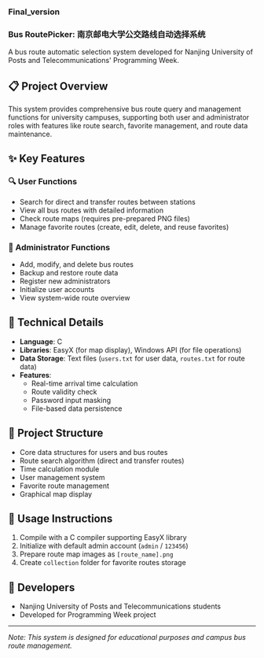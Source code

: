 ### Final_version
### Bus RoutePicker: 南京邮电大学公交路线自动选择系统

A bus route automatic selection system developed for Nanjing University of Posts and Telecommunications' Programming Week.


## 📋 Project Overview
This system provides comprehensive bus route query and management functions for university campuses, supporting both user and administrator roles with features like route search, favorite management, and route data maintenance.


## ✨ Key Features

### 🔍 User Functions
- Search for direct and transfer routes between stations
- View all bus routes with detailed information
- Check route maps (requires pre-prepared PNG files)
- Manage favorite routes (create, edit, delete, and reuse favorites)


### 🔧 Administrator Functions
- Add, modify, and delete bus routes
- Backup and restore route data
- Register new administrators
- Initialize user accounts
- View system-wide route overview


## 🚀 Technical Details
- **Language**: C
- **Libraries**: EasyX (for map display), Windows API (for file operations)
- **Data Storage**: Text files (`users.txt` for user data, `routes.txt` for route data)
- **Features**: 
  - Real-time arrival time calculation
  - Route validity check
  - Password input masking
  - File-based data persistence


## 📁 Project Structure
- Core data structures for users and bus routes
- Route search algorithm (direct and transfer routes)
- Time calculation module
- User management system
- Favorite route management
- Graphical map display


## 📝 Usage Instructions
1. Compile with a C compiler supporting EasyX library
2. Initialize with default admin account (`admin` / `123456`)
3. Prepare route map images as `[route_name].png`
4. Create `collection` folder for favorite routes storage


## 👥 Developers
- Nanjing University of Posts and Telecommunications students
- Developed for Programming Week project

---

*Note: This system is designed for educational purposes and campus bus route management.*
